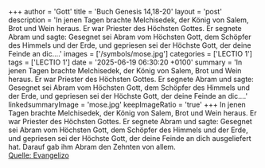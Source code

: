 +++
author = 'Gott'
title = 'Buch Genesis 14,18-20'
layout = 'post'
description = 'In jenen Tagen brachte Melchisedek, der König von Salem, Brot und Wein heraus. Er war Priester des Höchsten Gottes. Er segnete Abram und sagte: Gesegnet sei Abram vom Höchsten Gott, dem Schöpfer des Himmels und der Erde, und gepriesen sei der Höchste Gott, der deine Feinde an dic....'
images = ['/symbols/mose.jpg']
categories = ['LECTIO 1']
tags = ['LECTIO 1']
date = '2025-06-19 06:30:20 +0100'
summary = 'In jenen Tagen brachte Melchisedek, der König von Salem, Brot und Wein heraus. Er war Priester des Höchsten Gottes. Er segnete Abram und sagte: Gesegnet sei Abram vom Höchsten Gott, dem Schöpfer des Himmels und der Erde, und gepriesen sei der Höchste Gott, der deine Feinde an dic....'
linkedsummaryImage = 'mose.jpg'
keepImageRatio = 'true'
+++
In jenen Tagen brachte Melchisedek, der König von Salem, Brot und Wein heraus. Er war Priester des Höchsten Gottes.
Er segnete Abram und sagte: Gesegnet sei Abram vom Höchsten Gott, dem Schöpfer des Himmels und der Erde,
und gepriesen sei der Höchste Gott, der deine Feinde an dich ausgeliefert hat.<!--more--> Darauf gab ihm Abram den Zehnten von allem.<br> [Quelle: Evangelizo](https://evangeliumtagfuertag.org/DE/gospel)